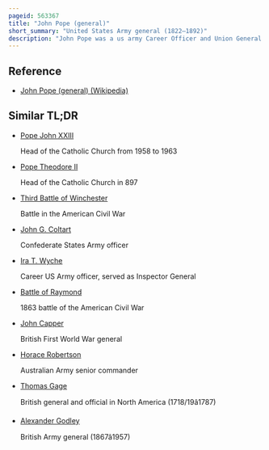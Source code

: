 ```yaml
---
pageid: 563367
title: "John Pope (general)"
short_summary: "United States Army general (1822–1892)"
description: "John Pope was a us army Career Officer and Union General in the american civil War. He had a brief Stint in the western Theater but is best known for his Defeat at the second Battle of Bull Run in the East."
---
```


## Reference

- [John Pope (general) (Wikipedia)](https://en.wikipedia.org/?curid=563367)

## Similar TL;DR

- [Pope John XXIII](/tldr/en/pope-john-xxiii)

  Head of the Catholic Church from 1958 to 1963

- [Pope Theodore II](/tldr/en/pope-theodore-ii)

  Head of the Catholic Church in 897

- [Third Battle of Winchester](/tldr/en/third-battle-of-winchester)

  Battle in the American Civil War

- [John G. Coltart](/tldr/en/john-g-coltart)

  Confederate States Army officer

- [Ira T. Wyche](/tldr/en/ira-t-wyche)

  Career US Army officer, served as Inspector General

- [Battle of Raymond](/tldr/en/battle-of-raymond)

  1863 battle of the American Civil War

- [John Capper](/tldr/en/john-capper)

  British First World War general

- [Horace Robertson](/tldr/en/horace-robertson)

  Australian Army senior commander

- [Thomas Gage](/tldr/en/thomas-gage)

  British general and official in North America (1718/19â1787)

- [Alexander Godley](/tldr/en/alexander-godley)

  British Army general (1867â1957)
